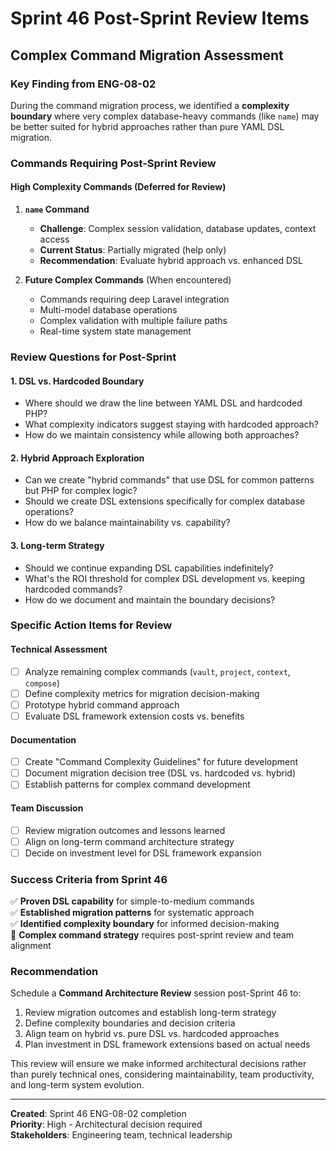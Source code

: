 # Sprint 46 Post-Sprint Review Items

## Complex Command Migration Assessment

### **Key Finding from ENG-08-02**
During the command migration process, we identified a **complexity boundary** where very complex database-heavy commands (like `name`) may be better suited for hybrid approaches rather than pure YAML DSL migration.

### **Commands Requiring Post-Sprint Review**

#### **High Complexity Commands** (Deferred for Review)
1. **`name` Command**
   - **Challenge**: Complex session validation, database updates, context access
   - **Current Status**: Partially migrated (help only)
   - **Recommendation**: Evaluate hybrid approach vs. enhanced DSL

2. **Future Complex Commands** (When encountered)
   - Commands requiring deep Laravel integration
   - Multi-model database operations
   - Complex validation with multiple failure paths
   - Real-time system state management

### **Review Questions for Post-Sprint**

#### **1. DSL vs. Hardcoded Boundary**
- Where should we draw the line between YAML DSL and hardcoded PHP?
- What complexity indicators suggest staying with hardcoded approach?
- How do we maintain consistency while allowing both approaches?

#### **2. Hybrid Approach Exploration**
- Can we create "hybrid commands" that use DSL for common patterns but PHP for complex logic?
- Should we create DSL extensions specifically for complex database operations?
- How do we balance maintainability vs. capability?

#### **3. Long-term Strategy**
- Should we continue expanding DSL capabilities indefinitely?
- What's the ROI threshold for complex DSL development vs. keeping hardcoded commands?
- How do we document and maintain the boundary decisions?

### **Specific Action Items for Review**

#### **Technical Assessment**
- [ ] Analyze remaining complex commands (`vault`, `project`, `context`, `compose`)
- [ ] Define complexity metrics for migration decision-making
- [ ] Prototype hybrid command approach
- [ ] Evaluate DSL framework extension costs vs. benefits

#### **Documentation**
- [ ] Create "Command Complexity Guidelines" for future development
- [ ] Document migration decision tree (DSL vs. hardcoded vs. hybrid)
- [ ] Establish patterns for complex command development

#### **Team Discussion**
- [ ] Review migration outcomes and lessons learned
- [ ] Align on long-term command architecture strategy
- [ ] Decide on investment level for DSL framework expansion

### **Success Criteria from Sprint 46**
✅ **Proven DSL capability** for simple-to-medium commands  
✅ **Established migration patterns** for systematic approach  
✅ **Identified complexity boundary** for informed decision-making  
🔄 **Complex command strategy** requires post-sprint review and team alignment

### **Recommendation**
Schedule a **Command Architecture Review** session post-Sprint 46 to:
1. Review migration outcomes and establish long-term strategy
2. Define complexity boundaries and decision criteria
3. Align team on hybrid vs. pure DSL vs. hardcoded approaches
4. Plan investment in DSL framework extensions based on actual needs

This review will ensure we make informed architectural decisions rather than purely technical ones, considering maintainability, team productivity, and long-term system evolution.

---
**Created**: Sprint 46 ENG-08-02 completion  
**Priority**: High - Architectural decision required  
**Stakeholders**: Engineering team, technical leadership